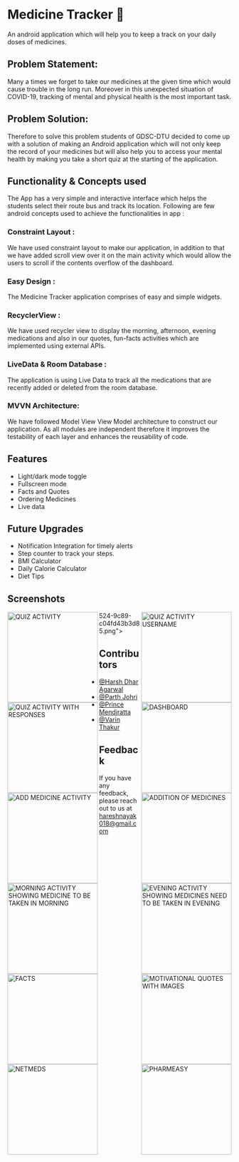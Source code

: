 # Medicine Tracker 💊
An android application which will help you to keep a track on your daily doses of medicines.
## Problem Statement:

Many a times we forget to take our medicines at the given time which would cause trouble in the long run. Moreover in this unexpected situation of COVID-19, tracking of mental and physical health is the most important task.
 
## Problem Solution:
Therefore to solve this problem students of GDSC-DTU decided to come up with a solution of making an Android application which will not only keep the record of your medicines but will also help you to access your mental health by making you take a short quiz at the starting of the application.

## Functionality & Concepts used

The App has a very simple and interactive interface which helps the students select their route bus and track its location. Following are few android concepts used to achieve the functionalities in app :

### Constraint Layout : 
We have used constraint layout to make our application, in addition to that we have added scroll view over it on the main activity which would allow the users to scroll if the contents overflow of the dashboard. 

### Easy Design : 

The Medicine Tracker application comprises of easy and simple widgets.

### RecyclerView : 
We have used recycler view to display the morning, afternoon, evening medications and also in our quotes, fun-facts activities which are implemented using external APIs.

### LiveData & Room Database : 
The application is using Live Data to track all the medications that are recently added or deleted from the room database.

### MVVN Architecture: 
We have followed Model View View Model architecture to construct our application. As all modules are independent therefore it improves the testability of each layer and enhances the reusability of code.


## Features

- Light/dark mode toggle
- Fullscreen mode
- Facts and Quotes
- Ordering Medicines
- Live data

## Future Upgrades 

- Notification Integration for timely alerts
- Step counter to track your steps.
- BMI Calculator
- Daily Calorie Calculator
- Diet Tips


## Screenshots
<img width="203" align="left" alt="QUIZ ACTIVITY" src="https://user-images.githubusercontent.com/76129377/148777270-26b139f5-63c2-4deb-b580-60396b227a0f.png">
<img width="203" align="right" alt="QUIZ ACTIVITY USERNAME" src="https://user-images.githubusercontent.com/76129377/148777284-3b6d1271-5045-4947-bc2b-5834046d51e8.png">
<img width="203" align="left" alt="QUIZ ACTIVITY WITH RESPONSES" src="https://user-images.githubusercontent.com/76129377/148777290-c4187796-d3df-474d-8b47-d232c9927a5d.png">
524-9c89-c04fd43b3d85.png">

<img width="203" align="right" alt="DASHBOARD" src="https://user-images.githubusercontent.com/76129377/148760195-01258c42-6498-400d-a28e-ba85760f601f.png">
<img width="203" align="left" alt="ADD MEDICINE ACTIVITY" src="https://user-images.githubusercontent.com/76129377/148760179-c8c4705a-2c47-4e51-9e87-793661138a2a.png">
<img width="203" align="right" alt="ADDITION OF MEDICINES" src="https://user-images.githubusercontent.com/76129377/148760190-4cc96431-2f40-4a03-8ea1-3cfcc89a3e5a.png">
<img width="203" align="left" alt="MORNING ACTIVITY SHOWING MEDICINE TO BE TAKEN IN MORNING" src="https://user-images.githubusercontent.com/76129377/148760207-a2f546ae-3054-4afc-935d-9f48a56b3339.png">
<img width="203" align="right" alt="EVENING ACTIVITY SHOWING MEDICINES NEED TO BE TAKEN IN EVENING" src="https://user-images.githubusercontent.com/76129377/148760202-b8732fe9-9319-477d-bbb3-953bd4bf943e.png">
<img width="203" align="left" alt="FACTS" src="https://user-images.githubusercontent.com/76129377/148760204-fdb78de6-b803-4206-b817-e88b85d005e7.png">
<img width="203" align="right" alt="MOTIVATIONAL QUOTES WITH IMAGES" src="https://user-images.githubusercontent.com/76129377/148760209-fc077c6c-a7cd-4524-9c89-c04fd43b3d85.png">
<img width="203" align="left" alt="NETMEDS " src="https://user-images.githubusercontent.com/76129377/148760234-8868da8d-359f-40e8-aa54-e530ffb82701.png">
<img width="203" align="right" alt="PHARMEASY" src="https://user-images.githubusercontent.com/76129377/148760238-2a07d9c5-6c36-4e5e-9c73-72f53fd59067.png">

## Contributors

- [@Harsh Dhar Agarwal](https://github.com/hd-agarwal)
- [@Parth Johri](https://github.com/ParthJohri)
- [@Prince Mendiratta](https://github.com/Prince-Mendiratta)
- [@Varin Thakur](https://github.com/VarinThakur)

## Feedback

If you have any feedback, please reach out to us at hareshnayak018@gmail.com
